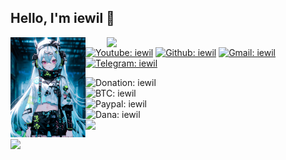 <h2> Hello, I'm <b>iewil</b> 👋</h2>
<img align='left' src="https://github.com/iewilmaestro/iewilmaestro/blob/main/icon.png" width="120" height="160">
<img align='right' src="https://github-readme-stats.vercel.app/api/top-langs/?username=iewilmaestro&theme=codeSTACKr" width="350">

[![Youtube: iewil](https://img.shields.io/youtube/channel/subscribers/UCvBSqRaT6nsPvtl8m6GaQpg?style=social)](https://youtube.com/c/iewil)
[![Github: iewil](https://img.shields.io/github/followers/iewilmaestro?style=social)](https://github.com/iewilmaestro)
[![Gmail: iewil](https://img.shields.io/badge/Gmail-Iewil-green?style=social&logo=gmail)](mailto:purna.iera@gmail.com)
[![Telegram: iewil](https://img.shields.io/badge/Telegram-Iewil-green?style=social&logo=Telegram)](https://t.me/iewil57)
<br>

![Donation: iewil](https://img.shields.io/badge/💰-Donation-orange?style=flat-square)
<br>
![BTC: iewil](https://img.shields.io/badge/BTC-18jswG2t9EZrnHju5dyiYw1yGbkcrTSgJg-orange?style=flat-square&logo=bitcoin)
<br>
![Paypal: iewil](https://img.shields.io/badge/Paypal-Purna.iera@gmail.com-orange?style=flat-square&logo=paypal)
<br>
![Dana: iewil](https://img.shields.io/badge/Dana-085819008551-orange?style=flat-square&logo=idr)
<br>
<img align='left' src="https://github-readme-stats.vercel.app/api?username=iewilmaestro&show_icons=true&theme=codeSTACKr" width="350">
</br>

[![](https://visitcount.itsvg.in/api?id=iewilmaestro&label=Profile%20Views&icon=5&pretty=true)](https://visitcount.itsvg.in)


<!--[tema readme stats] -->
<!--https://github.com/anuraghazra/github-readme-stats/blob/master/themes/README.md-->
